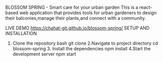 BLOSSOM SPRING - Smart care for your urban garden
This is a react- based web application that provides tools for urban gardeners to design their balconies,manage their plants,and connect with a community.

LIVE DEMO 
https://chahat-git.github.io/blossom-spring/
SETUP AND INSTALLATION
1. Clone the repository
   bash
   git clone
   2.Navigate to project directory
   cd blossom-spring
   3. Install the dependencies
      npm install
      4.Start the development server
      npm start
